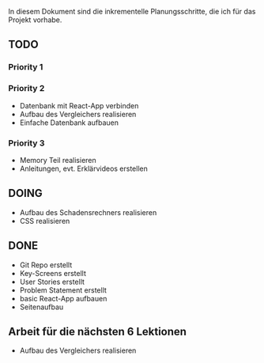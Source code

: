 In diesem Dokument sind die inkrementelle Planungsschritte, die ich für das Projekt vorhabe.

## TODO
### Priority 1

### Priority 2
- Datenbank mit React-App verbinden
- Aufbau des Vergleichers realisieren
- Einfache Datenbank aufbauen
###  Priority 3
- Memory Teil realisieren
- Anleitungen, evt. Erklärvideos erstellen
## DOING
- Aufbau des Schadensrechners realisieren
- CSS realisieren

## DONE
- Git Repo erstellt 
- Key-Screens erstellt
- User Stories erstellt
- Problem Statement erstellt
- basic React-App aufbauen
- Seitenaufbau 

## Arbeit für die nächsten 6 Lektionen

- Aufbau des Vergleichers realisieren

